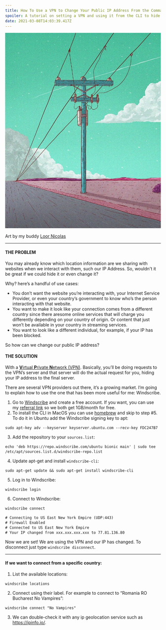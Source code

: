 ```yaml
---
title: How To Use a VPN to Change Your Public IP Address From the Command Line
spoiler: A tutorial on setting a VPN and using it from the CLI to hide our IP and location
date: 2021-03-08T14:03:39.417Z
---
```


![](images/0.png)

Art by my buddy [Loor Nicolas](https://www.instagram.com/loornicolas/)

---

#### THE PROBLEM

You may already know which location information are we sharing with websites when we interact with them, such our IP Address. So, wouldn't it be great if we could hide it or even change it?

Why? here’s a handful of use cases:

*  You don’t want the website you’re interacting with, your Internet Service Provider, or even your country’s government to know who’s the person interacting with that website.
*  You want to make it look like your connection comes from a different country since there aresome online services that will charge you differently depending on your country of origin. Or content that just won’t be available in your country in streaming services.
*  You want to look like a different individual, for example, if your IP has been blocked.

So how can we change our public IP address?

#### THE SOLUTION

With a [**V**irtual **P**rivate **N**etwork (VPN)](https://en.wikipedia.org/wiki/Virtual_private_network). Basically, you’ll be doing requests to the VPN’s server and that server will do the actual request for you, hiding your IP address to the final server.

There are several VPN providers out there, it’s a growing market. I’m going to explain how to use the one that has been more useful for me: Windscribe.

1. Go to [Windscribe](https://windscribe.com/) and create a free account. If you want, you can use my [referral link](https://windscribe.com/yo/kocmap80) so we both get 1GB/month for free.
2. To install the CLI in MacOS you can use [homebrew](https://formulae.brew.sh/cask/windscribe) and skip to step #5. To do it in Ubuntu add the Windscribe signing key to apt:

```shell
sudo apt-key adv --keyserver keyserver.ubuntu.com --recv-key FDC247B7
```

3. Add the repository to your `sources.list`:

```shell
echo 'deb https://repo.windscribe.com/ubuntu bionic main' | sudo tee /etc/apt/sources.list.d/windscribe-repo.list
```

4. Update apt-get and install `windscribe-cli`:

```shell
sudo apt-get update && sudo apt-get install windscribe-cli
```

5. Log in to Windscribe:

```shell
windscribe login
```

6. Connect to Windscribe:

```shell
windscribe connect
```

```shell
# Connecting to US East New York Empire (UDP:443)
# Firewall Enabled
# Connected to US East New York Empire
# Your IP changed from xxx.xxx.xxx.xxx to 77.81.136.80
```

Now we are set! We are using the VPN and our IP has changed. To disconnect just type `windscribe disconnect`.

---

#### If we want to connect from a specific country:

1. List the available locations:

```shell
windscribe locations
```

2. Connect using their label. For example to connect to “Romania RO Bucharest No Vampires”:

```shell
windscribe connect "No Vampires"
```

3. We can double-check it with any ip geolocation service such as https://ipinfo.io/.

